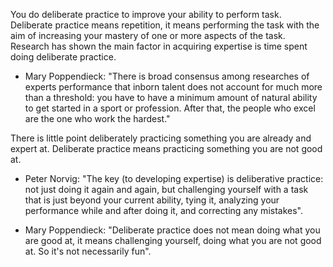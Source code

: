 You do deliberate practice to improve your ability to perform task. Deliberate practice means repetition, it means performing the task with the aim of increasing your mastery of one or more aspects of the task. Research has shown the main factor in acquiring expertise is time spent doing deliberate practice.

- Mary Poppendieck: "There is broad consensus among researches of experts performance that  inborn talent does not account for much more than a threshold: you have to have a minimum amount of natural ability to get started in a sport or profession. After that, the people who excel are the one who work the hardest."

There is little point deliberately practicing something you are already and expert at. Deliberate practice means practicing something you are not good at.

- Peter Norvig:  "The key (to developing expertise) is deliberative practice: not just doing it again and again, but challenging yourself with a task that is just beyond your current ability, tying it, analyzing your performance while and after doing it, and correcting any mistakes".

- Mary Poppendieck: "Deliberate practice does not mean doing what you are good at, it means challenging yourself, doing what you are not good at. So it's not necessarily fun".